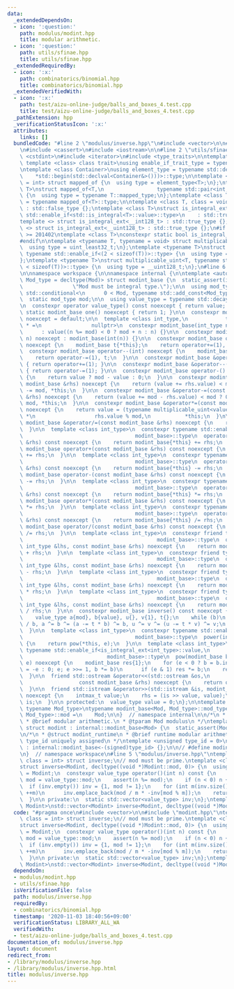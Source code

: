 ```yaml
---
data:
  _extendedDependsOn:
  - icon: ':question:'
    path: modulus/modint.hpp
    title: modular arithmetic.
  - icon: ':question:'
    path: utils/sfinae.hpp
    title: utils/sfinae.hpp
  _extendedRequiredBy:
  - icon: ':x:'
    path: combinatorics/binomial.hpp
    title: combinatorics/binomial.hpp
  _extendedVerifiedWith:
  - icon: ':x:'
    path: test/aizu-online-judge/balls_and_boxes_4.test.cpp
    title: test/aizu-online-judge/balls_and_boxes_4.test.cpp
  _pathExtension: hpp
  _verificationStatusIcon: ':x:'
  attributes:
    links: []
  bundledCode: "#line 2 \"modulus/inverse.hpp\"\n#include <vector>\n\n#line 2 \"modulus/modint.hpp\"\
    \n#include <cassert>\n#include <iostream>\n\n#line 2 \"utils/sfinae.hpp\"\n#include\
    \ <cstdint>\n#include <iterator>\n#include <type_traits>\n\ntemplate <class type,\
    \ template <class> class trait>\nusing enable_if_trait_type = typename std::enable_if<trait<type>::value>::type;\n\
    \ntemplate <class Container>\nusing element_type = typename std::decay<decltype(\n\
    \    *std::begin(std::declval<Container&>()))>::type;\n\ntemplate <class T, class\
    \ = int> struct mapped_of {\n  using type = element_type<T>;\n};\ntemplate <class\
    \ T>\nstruct mapped_of<T,\n                 typename std::pair<int, typename T::mapped_type>::first_type>\
    \ {\n  using type = typename T::mapped_type;\n};\ntemplate <class T> using mapped_type\
    \ = typename mapped_of<T>::type;\n\ntemplate <class T, class = void> struct is_integral_ext\
    \ : std::false_type {};\ntemplate <class T>\nstruct is_integral_ext<\n    T, typename\
    \ std::enable_if<std::is_integral<T>::value>::type>\n    : std::true_type {};\n\
    template <> struct is_integral_ext<__int128_t> : std::true_type {};\ntemplate\
    \ <> struct is_integral_ext<__uint128_t> : std::true_type {};\n#if __cplusplus\
    \ >= 201402\ntemplate <class T>\nconstexpr static bool is_integral_ext_v = is_integral_ext<T>::value;\n\
    #endif\n\ntemplate <typename T, typename = void> struct multiplicable_uint {\n\
    \  using type = uint_least32_t;\n};\ntemplate <typename T>\nstruct multiplicable_uint<T,\
    \ typename std::enable_if<(2 < sizeof(T))>::type> {\n  using type = uint_least64_t;\n\
    };\ntemplate <typename T>\nstruct multiplicable_uint<T, typename std::enable_if<(4\
    \ < sizeof(T))>::type> {\n  using type = __uint128_t;\n};\n#line 6 \"modulus/modint.hpp\"\
    \n\nnamespace workspace {\n\nnamespace internal {\n\ntemplate <auto Mod = 0, typename\
    \ Mod_type = decltype(Mod)> struct modint_base {\n  static_assert(is_integral_ext<decltype(Mod)>::value,\n\
    \                \"Mod must be integral type.\");\n\n  using mod_type = typename\
    \ std::conditional<\n      0 < Mod, typename std::add_const<Mod_type>::type, Mod_type>::type;\n\
    \  static mod_type mod;\n\n  using value_type = typename std::decay<mod_type>::type;\n\
    \n  constexpr operator value_type() const noexcept { return value; }\n\n  constexpr\
    \ static modint_base one() noexcept { return 1; }\n\n  constexpr modint_base()\
    \ noexcept = default;\n\n  template <class int_type,\n            typename std::enable_if<is_integral_ext<int_type>::value>::type\
    \ * =\n                nullptr>\n  constexpr modint_base(int_type n) noexcept\n\
    \      : value((n %= mod) < 0 ? mod + n : n) {}\n\n  constexpr modint_base(bool\
    \ n) noexcept : modint_base(int(n)) {}\n\n  constexpr modint_base operator++(int)\
    \ noexcept {\n    modint_base t{*this};\n    return operator+=(1), t;\n  }\n\n\
    \  constexpr modint_base operator--(int) noexcept {\n    modint_base t{*this};\n\
    \    return operator-=(1), t;\n  }\n\n  constexpr modint_base &operator++() noexcept\
    \ { return operator+=(1); }\n\n  constexpr modint_base &operator--() noexcept\
    \ { return operator-=(1); }\n\n  constexpr modint_base operator-() const noexcept\
    \ {\n    return value ? mod - value : 0;\n  }\n\n  constexpr modint_base &operator+=(const\
    \ modint_base &rhs) noexcept {\n    return (value += rhs.value) < mod ? 0 : value\
    \ -= mod, *this;\n  }\n\n  constexpr modint_base &operator-=(const modint_base\
    \ &rhs) noexcept {\n    return (value += mod - rhs.value) < mod ? 0 : value -=\
    \ mod, *this;\n  }\n\n  constexpr modint_base &operator*=(const modint_base &rhs)\
    \ noexcept {\n    return value = (typename multiplicable_uint<value_type>::type)value\
    \ *\n                   rhs.value % mod,\n           *this;\n  }\n\n  constexpr\
    \ modint_base &operator/=(const modint_base &rhs) noexcept {\n    return operator*=(rhs.inverse());\n\
    \  }\n\n  template <class int_type>\n  constexpr typename std::enable_if<is_integral_ext<int_type>::value,\n\
    \                                    modint_base>::type\n  operator+(const int_type\
    \ &rhs) const noexcept {\n    return modint_base{*this} += rhs;\n  }\n\n  constexpr\
    \ modint_base operator+(const modint_base &rhs) const noexcept {\n    return modint_base{*this}\
    \ += rhs;\n  }\n\n  template <class int_type>\n  constexpr typename std::enable_if<is_integral_ext<int_type>::value,\n\
    \                                    modint_base>::type\n  operator-(const int_type\
    \ &rhs) const noexcept {\n    return modint_base{*this} -= rhs;\n  }\n\n  constexpr\
    \ modint_base operator-(const modint_base &rhs) const noexcept {\n    return modint_base{*this}\
    \ -= rhs;\n  }\n\n  template <class int_type>\n  constexpr typename std::enable_if<is_integral_ext<int_type>::value,\n\
    \                                    modint_base>::type\n  operator*(const int_type\
    \ &rhs) const noexcept {\n    return modint_base{*this} *= rhs;\n  }\n\n  constexpr\
    \ modint_base operator*(const modint_base &rhs) const noexcept {\n    return modint_base{*this}\
    \ *= rhs;\n  }\n\n  template <class int_type>\n  constexpr typename std::enable_if<is_integral_ext<int_type>::value,\n\
    \                                    modint_base>::type\n  operator/(const int_type\
    \ &rhs) const noexcept {\n    return modint_base{*this} /= rhs;\n  }\n\n  constexpr\
    \ modint_base operator/(const modint_base &rhs) const noexcept {\n    return modint_base{*this}\
    \ /= rhs;\n  }\n\n  template <class int_type>\n  constexpr friend typename std::enable_if<is_integral_ext<int_type>::value,\n\
    \                                           modint_base>::type\n  operator+(const\
    \ int_type &lhs, const modint_base &rhs) noexcept {\n    return modint_base(lhs)\
    \ + rhs;\n  }\n\n  template <class int_type>\n  constexpr friend typename std::enable_if<is_integral_ext<int_type>::value,\n\
    \                                           modint_base>::type\n  operator-(const\
    \ int_type &lhs, const modint_base &rhs) noexcept {\n    return modint_base(lhs)\
    \ - rhs;\n  }\n\n  template <class int_type>\n  constexpr friend typename std::enable_if<is_integral_ext<int_type>::value,\n\
    \                                           modint_base>::type\n  operator*(const\
    \ int_type &lhs, const modint_base &rhs) noexcept {\n    return modint_base(lhs)\
    \ * rhs;\n  }\n\n  template <class int_type>\n  constexpr friend typename std::enable_if<is_integral_ext<int_type>::value,\n\
    \                                           modint_base>::type\n  operator/(const\
    \ int_type &lhs, const modint_base &rhs) noexcept {\n    return modint_base(lhs)\
    \ / rhs;\n  }\n\n  constexpr modint_base inverse() const noexcept {\n    assert(value);\n\
    \    value_type a{mod}, b{value}, u{}, v{1}, t{};\n    while (b)\n      t = a\
    \ / b, a ^= b ^= (a -= t * b) ^= b, u ^= v ^= (u -= t * v) ^= v;\n    return {u};\n\
    \  }\n\n  template <class int_type>\n  constexpr typename std::enable_if<is_integral_ext<int_type>::value,\n\
    \                                    modint_base>::type\n  power(int_type e) noexcept\
    \ {\n    return pow(*this, e);\n  }\n\n  template <class int_type>\n  friend constexpr\
    \ typename std::enable_if<is_integral_ext<int_type>::value,\n                \
    \                           modint_base>::type\n  pow(modint_base b, int_type\
    \ e) noexcept {\n    modint_base res{1};\n    for (e < 0 ? b = b.inverse(), e\
    \ = -e : 0; e; e >>= 1, b *= b)\n      if (e & 1) res *= b;\n    return res;\n\
    \  }\n\n  friend std::ostream &operator<<(std::ostream &os,\n                \
    \                  const modint_base &rhs) noexcept {\n    return os << rhs.value;\n\
    \  }\n\n  friend std::istream &operator>>(std::istream &is, modint_base &rhs)\
    \ noexcept {\n    intmax_t value;\n    rhs = (is >> value, value);\n    return\
    \ is;\n  }\n\n protected:\n  value_type value = 0;\n};\n\ntemplate <auto Mod,\
    \ typename Mod_type>\ntypename modint_base<Mod, Mod_type>::mod_type modint_base<Mod,\
    \ Mod_type>::mod =\n    Mod;\n\n}  // namespace internal\n\n/*\n * @struct modint\n\
    \ * @brief modular arithmetic.\n * @tparam Mod modulus\n */\ntemplate <auto Mod>\
    \ struct modint : internal::modint_base<Mod> {\n  static_assert(Mod > 0);\n};\n\
    \n/*\n * @struct modint_runtime\n * @brief runtime modular arithmetic.\n * @tparam\
    \ type_id uniquely assigned\n */\ntemplate <unsigned type_id = 0>\nstruct modint_runtime\
    \ : internal::modint_base<-(signed)type_id> {};\n\n// #define modint_newtype modint_runtime<__COUNTER__>\n\
    \n}  // namespace workspace\n#line 5 \"modulus/inverse.hpp\"\ntemplate <class,\
    \ class = int> struct inverse;\n// mod must be prime.\ntemplate <class Modint>\n\
    struct inverse<Modint, decltype((void *)Modint::mod, 0)> {\n  using value_type\
    \ = Modint;\n  constexpr value_type operator()(int n) const {\n    constexpr int_fast64_t\
    \ mod = value_type::mod;\n    assert(n %= mod);\n    if (n < 0) n += mod;\n  \
    \  if (inv.empty()) inv = {1, mod != 1};\n    for (int m(inv.size()); m <= n;\
    \ ++m)\n      inv.emplace_back(mod / m * -inv[mod % m]);\n    return inv[n];\n\
    \  }\n\n private:\n  static std::vector<value_type> inv;\n};\ntemplate <class\
    \ Modint>\nstd::vector<Modint> inverse<Modint, decltype((void *)Modint::mod, 0)>::inv;\n"
  code: "#pragma once\n#include <vector>\n\n#include \"modint.hpp\"\ntemplate <class,\
    \ class = int> struct inverse;\n// mod must be prime.\ntemplate <class Modint>\n\
    struct inverse<Modint, decltype((void *)Modint::mod, 0)> {\n  using value_type\
    \ = Modint;\n  constexpr value_type operator()(int n) const {\n    constexpr int_fast64_t\
    \ mod = value_type::mod;\n    assert(n %= mod);\n    if (n < 0) n += mod;\n  \
    \  if (inv.empty()) inv = {1, mod != 1};\n    for (int m(inv.size()); m <= n;\
    \ ++m)\n      inv.emplace_back(mod / m * -inv[mod % m]);\n    return inv[n];\n\
    \  }\n\n private:\n  static std::vector<value_type> inv;\n};\ntemplate <class\
    \ Modint>\nstd::vector<Modint> inverse<Modint, decltype((void *)Modint::mod, 0)>::inv;\n"
  dependsOn:
  - modulus/modint.hpp
  - utils/sfinae.hpp
  isVerificationFile: false
  path: modulus/inverse.hpp
  requiredBy:
  - combinatorics/binomial.hpp
  timestamp: '2020-11-03 18:40:56+09:00'
  verificationStatus: LIBRARY_ALL_WA
  verifiedWith:
  - test/aizu-online-judge/balls_and_boxes_4.test.cpp
documentation_of: modulus/inverse.hpp
layout: document
redirect_from:
- /library/modulus/inverse.hpp
- /library/modulus/inverse.hpp.html
title: modulus/inverse.hpp
---
```

